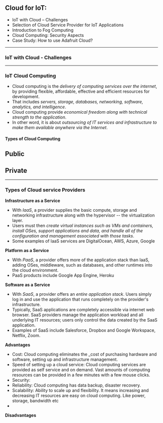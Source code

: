 ## Cloud for IoT:
- IoT with Cloud – Challenges
- Selection of Cloud Service Provider for IoT Applications
- Introduction to Fog Computing
- Cloud Computing: Security Aspects
- Case Study: How to use Adafruit Cloud?

---
### IoT with Cloud - Challenges

---
### IoT Cloud Computing
- Cloud computing is the _delivery of computing services over the internet_, by providing flexible, affordable, effective and efficient resources for development.
- That includes _servers, storage, databases, networking, software, analytics, and intelligence_.
- Cloud computing provide _economical freedom along with technical strength to the application_.
- In other word, it is about _outsourcing of IT services and infrastructure to make them available anywhere via the Internet_.

#### Types of Cloud Computing
__Public__
- 
__Private__
- 


---
### Types of Cloud service Providers
__Infrastructure as a Service__
- With _IaaS_, a provider supplies the basic compute, storage and networking infrastructure along with the hypervisor -- the virtualization layer.
- Users must then _create virtual instances such as VMs and containers, install OSes, support applications and data, and handle all of the configuration and management associated with those tasks_.
- Some examples of IaaS services are DigitalOcean, AWS, Azure, Google

__Platform as a Service__
- With _PaaS_, a provider offers more of the application stack than IaaS, adding OSes, middleware, such as databases, and other runtimes into the cloud environment.
- PaaS products include Google App Engine, Heroku

__Software as a Service__
- With _SaaS_, a provider offers an _entire application stack_. Users simply log in and use the application that runs completely on the provider's infrastructure.
- Typically, SaaS applications are completely accessible via internet web browser. SaaS providers manage the application workload and all underlying IT resources; users only control the data created by the SaaS application.
- Examples of SaaS include Salesforce, Dropbox and Google Workspace, Netflix, Zoom.

__Advantages__
- Cost: Cloud computing eliminates the _cost of purchasing hardware and software, setting up and infrastructure management.
- Speed of setting up a cloud service: Cloud computing services are provided as self service and on demand. Vast amounts of computing resources can be provided in a few minutes with a few mouse clicks.
- Security:  
- Reliability: Cloud computing has data backup, disaster recovery.
- Scalability: Ability  to scale up and flexibility. It means increasing and decreasing IT resources are easy on cloud computing. Like power, storage, bandwidth etc
-  

__Disadvantages__
